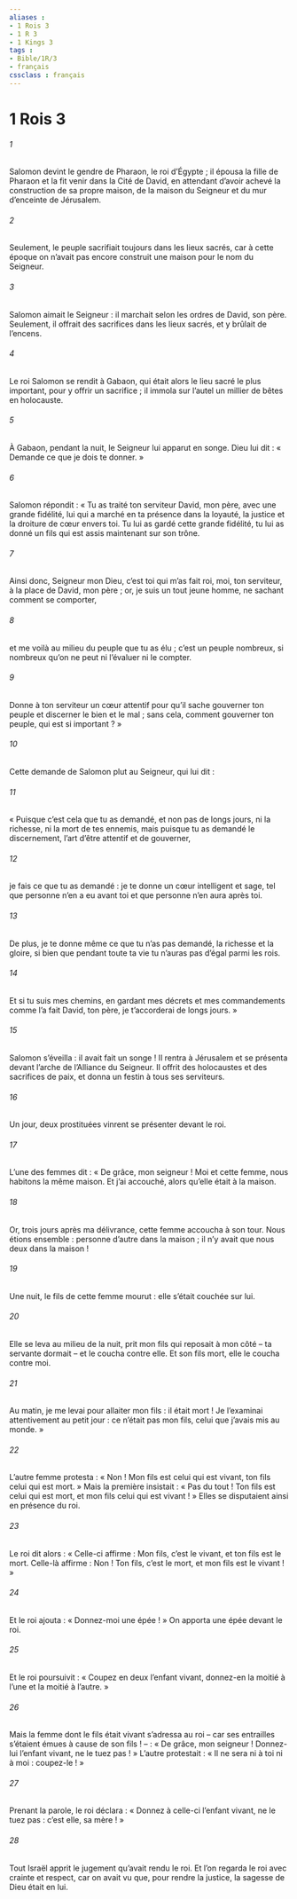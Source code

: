 ```yaml
---
aliases : 
- 1 Rois 3
- 1 R 3
- 1 Kings 3
tags : 
- Bible/1R/3
- français
cssclass : français
---
```


# 1 Rois 3

###### 1
Salomon devint le gendre de Pharaon, le roi d’Égypte ; il épousa la fille de Pharaon et la fit venir dans la Cité de David, en attendant d’avoir achevé la construction de sa propre maison, de la maison du Seigneur et du mur d’enceinte de Jérusalem.
###### 2
Seulement, le peuple sacrifiait toujours dans les lieux sacrés, car à cette époque on n’avait pas encore construit une maison pour le nom du Seigneur.
###### 3
Salomon aimait le Seigneur : il marchait selon les ordres de David, son père. Seulement, il offrait des sacrifices dans les lieux sacrés, et y brûlait de l’encens.
###### 4
Le roi Salomon se rendit à Gabaon, qui était alors le lieu sacré le plus important, pour y offrir un sacrifice ; il immola sur l’autel un millier de bêtes en holocauste.
###### 5
À Gabaon, pendant la nuit, le Seigneur lui apparut en songe. Dieu lui dit : « Demande ce que je dois te donner. »
###### 6
Salomon répondit : « Tu as traité ton serviteur David, mon père, avec une grande fidélité, lui qui a marché en ta présence dans la loyauté, la justice et la droiture de cœur envers toi. Tu lui as gardé cette grande fidélité, tu lui as donné un fils qui est assis maintenant sur son trône.
###### 7
Ainsi donc, Seigneur mon Dieu, c’est toi qui m’as fait roi, moi, ton serviteur, à la place de David, mon père ; or, je suis un tout jeune homme, ne sachant comment se comporter,
###### 8
et me voilà au milieu du peuple que tu as élu ; c’est un peuple nombreux, si nombreux qu’on ne peut ni l’évaluer ni le compter.
###### 9
Donne à ton serviteur un cœur attentif pour qu’il sache gouverner ton peuple et discerner le bien et le mal ; sans cela, comment gouverner ton peuple, qui est si important ? »
###### 10
Cette demande de Salomon plut au Seigneur, qui lui dit :
###### 11
« Puisque c’est cela que tu as demandé, et non pas de longs jours, ni la richesse, ni la mort de tes ennemis, mais puisque tu as demandé le discernement, l’art d’être attentif et de gouverner,
###### 12
je fais ce que tu as demandé : je te donne un cœur intelligent et sage, tel que personne n’en a eu avant toi et que personne n’en aura après toi.
###### 13
De plus, je te donne même ce que tu n’as pas demandé, la richesse et la gloire, si bien que pendant toute ta vie tu n’auras pas d’égal parmi les rois.
###### 14
Et si tu suis mes chemins, en gardant mes décrets et mes commandements comme l’a fait David, ton père, je t’accorderai de longs jours. »
###### 15
Salomon s’éveilla : il avait fait un songe ! Il rentra à Jérusalem et se présenta devant l’arche de l’Alliance du Seigneur. Il offrit des holocaustes et des sacrifices de paix, et donna un festin à tous ses serviteurs.
###### 16
Un jour, deux prostituées vinrent se présenter devant le roi.
###### 17
L’une des femmes dit : « De grâce, mon seigneur ! Moi et cette femme, nous habitons la même maison. Et j’ai accouché, alors qu’elle était à la maison.
###### 18
Or, trois jours après ma délivrance, cette femme accoucha à son tour. Nous étions ensemble : personne d’autre dans la maison ; il n’y avait que nous deux dans la maison !
###### 19
Une nuit, le fils de cette femme mourut : elle s’était couchée sur lui.
###### 20
Elle se leva au milieu de la nuit, prit mon fils qui reposait à mon côté – ta servante dormait – et le coucha contre elle. Et son fils mort, elle le coucha contre moi.
###### 21
Au matin, je me levai pour allaiter mon fils : il était mort ! Je l’examinai attentivement au petit jour : ce n’était pas mon fils, celui que j’avais mis au monde. »
###### 22
L’autre femme protesta : « Non ! Mon fils est celui qui est vivant, ton fils celui qui est mort. » Mais la première insistait : « Pas du tout ! Ton fils est celui qui est mort, et mon fils celui qui est vivant ! » Elles se disputaient ainsi en présence du roi.
###### 23
Le roi dit alors : « Celle-ci affirme : Mon fils, c’est le vivant, et ton fils est le mort. Celle-là affirme : Non ! Ton fils, c’est le mort, et mon fils est le vivant ! »
###### 24
Et le roi ajouta : « Donnez-moi une épée ! » On apporta une épée devant le roi.
###### 25
Et le roi poursuivit : « Coupez en deux l’enfant vivant, donnez-en la moitié à l’une et la moitié à l’autre. »
###### 26
Mais la femme dont le fils était vivant s’adressa au roi – car ses entrailles s’étaient émues à cause de son fils ! – : « De grâce, mon seigneur ! Donnez-lui l’enfant vivant, ne le tuez pas ! » L’autre protestait : « Il ne sera ni à toi ni à moi : coupez-le ! »
###### 27
Prenant la parole, le roi déclara : « Donnez à celle-ci l’enfant vivant, ne le tuez pas : c’est elle, sa mère ! »
###### 28
Tout Israël apprit le jugement qu’avait rendu le roi. Et l’on regarda le roi avec crainte et respect, car on avait vu que, pour rendre la justice, la sagesse de Dieu était en lui.

